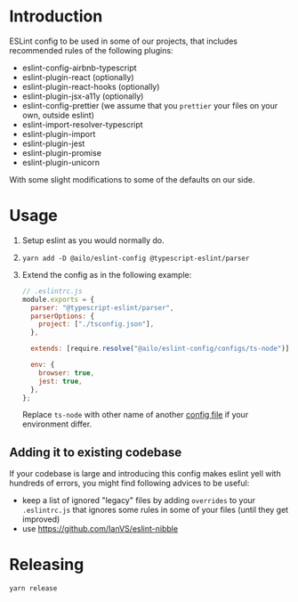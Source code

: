 # Introduction

ESLint config to be used in some of our projects, that includes recommended rules of the following plugins:

- eslint-config-airbnb-typescript
- eslint-plugin-react (optionally)
- eslint-plugin-react-hooks (optionally)
- eslint-plugin-jsx-a11y (optionally)
- eslint-config-prettier (we assume that you `prettier` your files on your own, outside eslint)
- eslint-import-resolver-typescript
- eslint-plugin-import
- eslint-plugin-jest
- eslint-plugin-promise
- eslint-plugin-unicorn

With some slight modifications to some of the defaults on our side.

# Usage

1. Setup eslint as you would normally do.

2. `yarn add -D @ailo/eslint-config @typescript-eslint/parser`

3. Extend the config as in the following example:

   ```js
   // .eslintrc.js
   module.exports = {
     parser: "@typescript-eslint/parser",
     parserOptions: {
       project: ["./tsconfig.json"],
     },

     extends: [require.resolve("@ailo/eslint-config/configs/ts-node")],

     env: {
       browser: true,
       jest: true,
     },
   };
   ```

   Replace `ts-node` with other name of another [config file](https://github.com/ailohq/ailo-eslint-config/tree/master/configs) if your environment differ.

## Adding it to existing codebase

If your codebase is large and introducing this config makes eslint yell with hundreds of errors, you might find following advices to be useful:

- keep a list of ignored "legacy" files by adding `overrides` to your `.eslintrc.js` that ignores some rules in some of your files (until they get improved)
- use https://github.com/IanVS/eslint-nibble

# Releasing

```sh
yarn release
```
